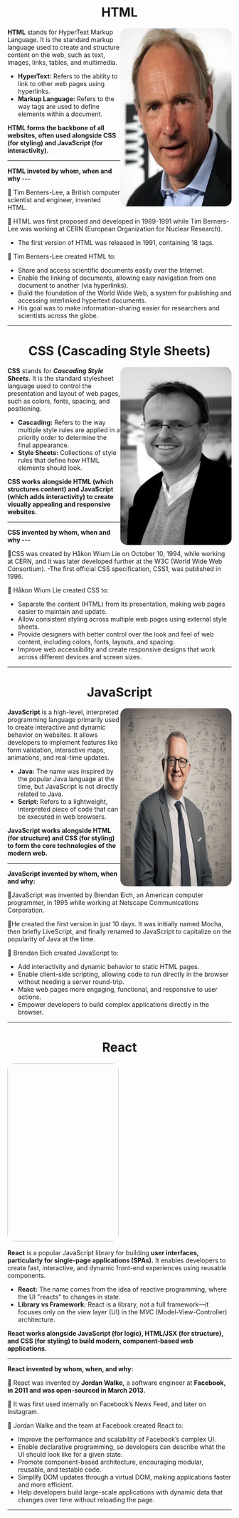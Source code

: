 <h1 align="center">HTML</h1>
<img align="right" src="./images/Html.webp" width="250" height="400" style="border-radius: 15px"/>

**HTML** stands for HyperText Markup Language. It is the standard markup language used to create and structure content on the web, such as text, images, links, tables, and multimedia.

- **HyperText:** Refers to the ability to link to other web pages using hyperlinks.
- **Markup Language:** Refers to the way tags are used to define elements within a document.

**HTML forms the backbone of all websites, often used alongside CSS (for styling) and JavaScript (for interactivity).**

---

**HTML inveted by whom, when and why ---**

🔹  Tim Berners-Lee, a British computer scientist and engineer, invented HTML.

🔹 HTML was first proposed and developed in 1989-1991 while Tim Berners-Lee was working at CERN (European Organization for Nuclear Research). 
  - The first version of HTML was released in 1991, containing 18 tags.

🔹 Tim Berners-Lee created HTML to:
  - Share and access scientific documents easily over the Internet.
  - Enable the linking of documents, allowing easy navigation from one document to another (via hyperlinks).
  - Build the foundation of the World Wide Web, a system for publishing and accessing interlinked hypertext documents.
  - His goal was to make information-sharing easier for researchers and scientists across the globe.

---
<h1 align="center">CSS (Cascading Style Sheets)</h1>
<img align="right" src="./images/css.jpg" width="250" height="400" style="border-radius: 15px"/>

**CSS** stands for ***Cascading Style Sheets.*** It is the standard stylesheet language used to control the presentation and layout of web pages, such as colors, fonts, spacing, and positioning.

- **Cascading:** Refers to the way multiple style rules are applied in a priority order to determine the final appearance.
- **Style Sheets:** Collections of style rules that define how HTML elements should look.

**CSS works alongside HTML (which structures content) and JavaScript (which adds interactivity) to create visually appealing and responsive websites.**

---
**CSS invented by whom, when and why ---**

🔹CSS was created by Håkon Wium Lie on October 10, 1994, while working at CERN, and it was later developed further at the W3C (World Wide Web Consortium).
-The first official CSS specification, CSS1, was published in 1996.

🔹 Håkon Wium Lie created CSS to:
- Separate the content (HTML) from its presentation, making web pages easier to maintain and update.
- Allow consistent styling across multiple web pages using external style sheets.
- Provide designers with better control over the look and feel of web content, including colors, fonts, layouts, and spacing.
- Improve web accessibility and create responsive designs that work across different devices and screen sizes.

--- 

<h1 align="center">JavaScript</h1>
<img align="right" src="./images/JS.jpg" width="250" height="400" style="border-radius: 15px"/>


**JavaScript** is a high-level, interpreted programming language primarily used to create interactive and dynamic behavior on websites. It allows developers to implement features like form validation, interactive maps, animations, and real-time updates.

- **Java:** The name was inspired by the popular Java language at the time, but JavaScript is not directly related to Java.
- **Script:** Refers to a lightweight, interpreted piece of code that can be executed in web browsers.

**JavaScript works alongside HTML (for structure) and CSS (for styling) to form the core technologies of the modern web.**

---

**JavaScript invented by whom, when and why:**

🔹JavaScript was invented by Brendan Eich, an American computer programmer, in 1995 while working at Netscape Communications Corporation.

🔹He created the first version in just 10 days. It was initially named Mocha, then briefly LiveScript, and finally renamed to JavaScript to capitalize on the popularity of Java at the time.

🔹 Brendan Eich created JavaScript to:

- Add interactivity and dynamic behavior to static HTML pages.
- Enable client-side scripting, allowing code to run directly in the browser without needing a server round-trip.
- Make web pages more engaging, functional, and responsive to user actions.
- Empower developers to build complex applications directly in the browser.

---

<h1 align="center">React</h1>
<img align="" width="250" height="400" style="border-radius: 15px"/>

**React** is a popular JavaScript library for building **user interfaces, particularly for single-page applications (SPAs).** It enables developers to create fast, interactive, and dynamic front-end experiences using reusable components.

- **React:** The name comes from the idea of reactive programming, where the UI "reacts" to changes in state.
- **Library vs Framework:** React is a library, not a full framework—it focuses only on the view layer (UI) in the MVC (Model-View-Controller) architecture.

**React works alongside JavaScript (for logic), HTML/JSX (for structure), and CSS (for styling) to build modern, component-based web applications.**

---

**React invented by whom, when, and why:**

🔹 React was invented by **Jordan Walke,** a software engineer at **Facebook, in 2011 and was open-sourced in March 2013.**

🔹 It was first used internally on Facebook’s News Feed, and later on Instagram.

🔹 Jordan Walke and the team at Facebook created React to:

- Improve the performance and scalability of Facebook’s complex UI.
- Enable declarative programming, so developers can describe what the UI should look like for a given state.
- Promote component-based architecture, encouraging modular, reusable, and testable code.
- Simplify DOM updates through a virtual DOM, making applications faster and more efficient.
- Help developers build large-scale applications with dynamic data that changes over time without reloading the page.

---

